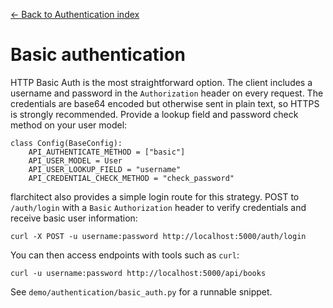 [← Back to Authentication index](index.md)

# Basic authentication
HTTP Basic Auth is the most straightforward option. The client includes a
username and password in the `Authorization` header on every request. The
credentials are base64 encoded but otherwise sent in plain text, so HTTPS is
strongly recommended.
Provide a lookup field and password check method on your user model:
```
class Config(BaseConfig):
    API_AUTHENTICATE_METHOD = ["basic"]
    API_USER_MODEL = User
    API_USER_LOOKUP_FIELD = "username"
    API_CREDENTIAL_CHECK_METHOD = "check_password"
```
flarchitect also provides a simple login route for this strategy. POST to
`/auth/login` with a `Basic` `Authorization` header to verify
credentials and receive basic user information:
```
curl -X POST -u username:password http://localhost:5000/auth/login
```
You can then access endpoints with tools such as `curl`:
```
curl -u username:password http://localhost:5000/api/books
```
See `demo/authentication/basic_auth.py` for a runnable snippet.

